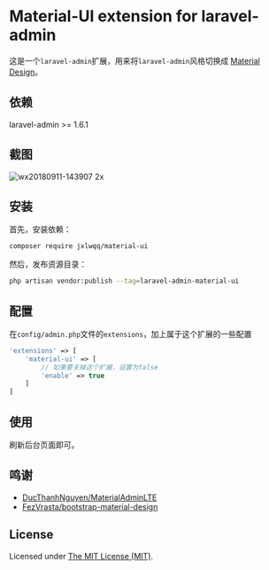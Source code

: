 # Material-UI extension for laravel-admin


这是一个`laravel-admin`扩展，用来将`laravel-admin`风格切换成 [Material Design](https://material.io/)。


## 依赖

laravel-admin >= 1.6.1

## 截图

![wx20180911-143907 2x](https://user-images.githubusercontent.com/2421068/45342669-38c49600-b5d1-11e8-96a9-4dec50e38017.png)

## 安装

首先，安装依赖：
```bash
composer require jxlwqq/material-ui
```

然后，发布资源目录：
```bash
php artisan vendor:publish --tag=laravel-admin-material-ui
```

## 配置

在`config/admin.php`文件的`extensions`，加上属于这个扩展的一些配置
```php
'extensions' => [
    'material-ui' => [
        // 如果要关掉这个扩展，设置为false
        'enable' => true
    ]
]
```

## 使用

刷新后台页面即可。

## 鸣谢

* [DucThanhNguyen/MaterialAdminLTE](https://github.com/DucThanhNguyen/MaterialAdminLTE)
* [FezVrasta/bootstrap-material-design](https://github.com/FezVrasta/bootstrap-material-design)

License
------------
Licensed under [The MIT License (MIT)](LICENSE).

